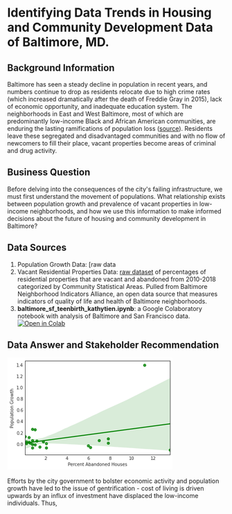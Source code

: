 # Identifying Data Trends in Housing and Community Development Data of Baltimore, MD. 
## Background Information
Baltimore has seen a steady decline in population in recent years, and numbers continue to drop as residents relocate due to high crime rates (which increased dramatically after the death of Freddie Gray in 2015), lack of economic opportunity, and inadequate education system. The neighborhoods in East and West Baltimore, most of which are predominantly low-income Black and African American communities, are enduring the lasting ramifications of population loss ([source](https://nypost.com/2019/04/19/census-estimates-show-baltimores-population-continues-to-plummet/)). Residents leave these segregated and disadvantaged communities  and with no flow of newcomers to fill their place, vacant properties become areas of criminal and drug activity.   
## Business Question
Before delving into the consequences of the city's failing infrastructure, we must first understand the movement of populations. What relationship exists between population growth and prevalence of vacant properties in low-income neighborhoods, and how we use this information to make informed decisions about the future of housing and community development in Baltimore?
## Data Sources 
1. Population Growth Data: [raw data
1. Vacant Residential Properties Data: [raw dataset](abandoned_housing.csv) of percentages of residential properties that are vacant and abandoned from 2010-2018 categorized by Community Statistical Areas. Pulled from Baltimore Neighborhood Indicators Alliance, an open data source that measures indicators of quality of life and health of Baltimore neighborhoods.
1. **baltimore_sf_teenbirth_kathytien.ipynb**: a Google Colaboratory notebook with analysis of Baltimore and San Francisco data. [![Open in Colab](https://colab.research.google.com/assets/colab-badge.svg)](https://colab.research.google.com/drive/1GX7iNPCCsjkClFRIeE0Mq4gzh6z7852N?usp=sharing)
## Data Answer and Stakeholder Recommendation

![Alt text](scatter_plot.png)

Efforts by the city government to bolster economic activity and population growth have led to the issue of gentrification - cost of living is driven upwards by an influx of investment have displaced the low-income individuals. Thus, 
